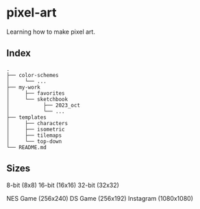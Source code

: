 # pixel-art

Learning how to make pixel art.

## Index

```
.
├── color-schemes
│     └── ...
├── my-work
│     ├── favorites
│     └── sketchbook
│           ├── 2023_oct
│           └── ...
├── templates
│     ├── characters
│     ├── isometric
│     ├── tilemaps
│     └── top-down
└── README.md
```

## Sizes

8-bit (8x8)
16-bit (16x16)
32-bit (32x32)

NES Game (256x240)
DS Game (256x192)
Instagram (1080x1080)
